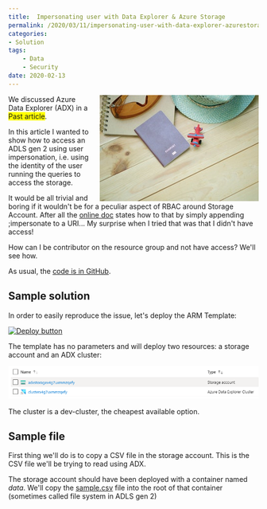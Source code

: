 ```yaml
---
title:  Impersonating user with Data Explorer & Azure Storage
permalink: /2020/03/11/impersonating-user-with-data-explorer-azurestorage
categories:
- Solution
tags:
    - Data
    - Security
date: 2020-02-13
---
```

<img style="float:right;padding-left:20px;" title="From pexels.com" src="/assets/posts/2020/1/impersonating-user-with-data-explorer-azurestorage/airplane-blur-close-up-desk-346793.jpg" />

We discussed Azure Data Explorer (ADX) in a <span style="background-color:yellow">Past article</span>.

In this article I wanted to show how to access an ADLS gen 2 using user impersonation, i.e. using the identity of the user running the queries to access the storage.

It would be all trivial and boring if it wouldn't be for a peculiar aspect of RBAC around Storage Account.  After all the [online doc](https://docs.microsoft.com/en-us/azure/kusto/api/connection-strings/storage#azure-data-lake-store-gen-2) states how to that by simply appending ;impersonate to a URI...  My surprise when I tried that was that I didn't have access!

How can I be contributor on the resource group and not have access?  We'll see how.

As usual, the [code is in GitHub](https://github.com/vplauzon/data-explorer/tree/master/impersonation-storage).

## Sample solution

In order to easily reproduce the issue, let's deploy the ARM Template:

[![Deploy button](http://azuredeploy.net/deploybutton.png)](https://portal.azure.com/#create/Microsoft.Template/uri/https%3A%2F%2Fraw.githubusercontent.com%2Fvplauzon%2Faks%2Fmaster%2Faks-kubenet%2Fdeploy.json)

The template has no parameters and will deploy two resources:  a storage account and an ADX cluster:

![resources](/assets/posts/2020/1/impersonating-user-with-data-explorer-azurestorage/resources.png)

The cluster is a dev-cluster, the cheapest available option.

## Sample file

First thing we'll do is to copy a CSV file in the storage account.  This is the CSV file we'll be trying to read using ADX.

The storage account should have been deployed with a container named *data*.  We'll copy the [sample.csv](https://github.com/vplauzon/data-explorer/blob/master/impersonation-storage/sample.csv) file into the root of that container (sometimes called file system in ADLS gen 2)